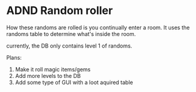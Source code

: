 # ADND Random roller

How these randoms are rolled is you continually enter a room. It uses the randoms table to determine what's inside the room.

currently, the DB only contains level 1 of randoms.

Plans:

1. Make it roll magic items/gems
2. Add more levels to the DB
3. Add some type of GUI with a loot aquired table
